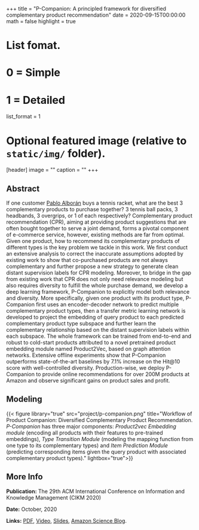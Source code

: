 +++
title = "P-Companion: A principled framework for diversified complementary product recommendation"
date = 2020-09-15T00:00:00
math = false
highlight = true

# List fomat.
#   0 = Simple
#   1 = Detailed
list_format = 1

# Optional featured image (relative to `static/img/` folder).
[header]
image = ""
caption = ""
+++

## Abstract

If one customer [Pablo Alborán](https://www.pabloalboran.es/) buys a tennis racket, what are the best 3 complementary products to purchase together? 3 tennis ball packs, 3 headbands, 3 overgrips, or 1 of each respectively? Complementary product recommendation (CPR), aiming at providing product suggestions that are often bought together to serve a joint demand, forms a pivotal component of e-commerce service, however, existing methods are far from optimal. Given one product, how to recommend its complementary products of different types is the key problem we tackle in this work. We first conduct an extensive analysis to correct the inaccurate assumptions adopted by existing work to show that co-purchased products are not always complementary and further propose a new strategy to generate clean distant supervision labels for CPR modeling. Moreover, to bridge in the gap from existing work that CPR does not only need relevance modeling but also requires diversity to fulfill the whole purchase demand, we develop a deep learning framework, P-Companion to explicitly model both relevance and diversity. More specifically, given one product with its product type, P-Companion first uses an encoder-decoder network to predict multiple complementary product types, then a transfer metric learning network is developed to project the embedding of query product to each predicted complementary product type subspace and further learn the complementary relationship based on the distant supervision labels within each subspace. The whole framework can be trained from end-to-end and robust to cold-start products attributed to a novel pretrained product embedding module named Product2Vec, based on graph attention networks. Extensive offline experiments show that P-Companion outperforms state-of-the-art baselines by 7.1% increase on the Hit@10 score with well-controlled diversity. Production-wise, we deploy P-Companion to provide online recommendations for over 200M products at Amazon and observe significant gains on product sales and profit.

## Modeling

{{< figure library="true" src="project/p-companion.png" title="Workflow of Product Companion: Diversified Complementary Product Recommendation. *P-Companion* has three major components: *Product2vec Embedding module* (encoding all products with their features to pre-trained embeddings), *Type Transition Module* (modeling the mapping function from one type to its complementary types) and *Item Prediction Module* (predicting corresponding items given the query product with associated complementary product types)." lightbox="true">}}

## More Info

**Publication:** The 29th ACM International Conference on Information and Knowledge Management (CIKM 2020)

**Date:** October, 2020

**Links:** [PDF](https://www.haojunheng.com/files/pubs/CIKM20_PCompanion.pdf), [Video](https://drive.google.com/file/d/1Q-9WvNu_UkP6t-FeO3JtE1qRCqVkxfbH/view?usp=sharing), [Slides](https://www.haojunheng.com/files/pubs/CIKM20-PCompanion-slides-shot.pdf), [Amazon Science Blog](https://www.amazon.science/publications/p-companion-a-principled-framework-for-diversified-complementary-product-recommendation). 